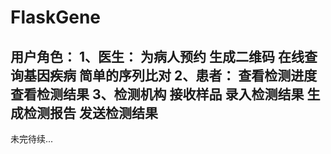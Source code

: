 # FlaskGene
 用户角色：
	1、医生：
		为病人预约
		生成二维码
		在线查询基因疾病
		简单的序列比对
	2、患者：
		查看检测进度
		查看检测结果
	3、检测机构
	        接收样品
		录入检测结果
		生成检测报告
		发送检测结果
-------------------------------
未完待续...

